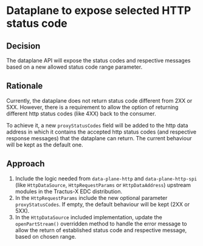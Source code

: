 # Dataplane to expose selected HTTP status code

## Decision

The dataplane API will expose the status codes and respective messages based on a new allowed status code range parameter. 

## Rationale

Currently, the dataplane does not return status code different from 2XX or 5XX. However, there is a requirement to allow the option of returning different http status codes (like 4XX) back to the consumer.

To achieve it, a new `proxyStatusCodes` field will be added to the http data address in which it contains the accepted http status codes (and respective response messages) that the dataplane can return. The current behaviour will be kept as the default one.

## Approach

1. Include the logic needed from `data-plane-http` and `data-plane-http-spi` (like `HttpDataSource`, `HttpRequestParams` or `HttpDataAddress`) upstream modules in the Tractus-X EDC distribution. 
2. In the `HttpRequestParams` include the new optional parameter `proxyStatusCodes`. If empty, the default behaviour will be kept (2XX or 5XX).
3. In the `HttpDataSource` included implementation, update the `openPartStream()` overridden method to handle the error message to allow the return of established status code and respective message, based on chosen range.